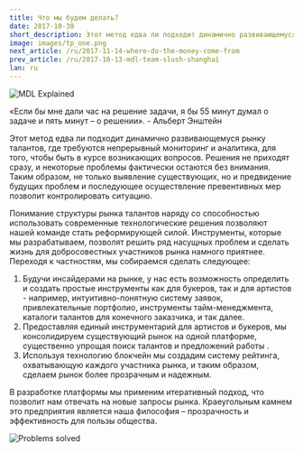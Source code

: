 ```yaml
---
title: Что мы будем делать?
date: 2017-10-30
short_description: Этот метод едва ли подходит динамично развивающемуся рынку талантов, где требуются непрерывный мониторинг и аналитика
image: images/tp_one.png
next_article: /ru/2017-11-14-where-do-the-money-come-from
prev_article: /ru/2017-10-13-mdl-team-slush-shanghai
lan: ru
---
```


![MDL Explained](https://gateway.ipfs.io/ipfs/QmVqUgtsLLuUmLfEJSpejr36LFmSpnGsBLVKVj28tCkege/MDL%20Explained.jpg)

«Если бы мне дали час на решение задачи, я бы 55 минут думал о задаче и пять минут – о решении». - Альберт Энштейн

Этот метод едва ли подходит динамично развивающемуся рынку талантов, где требуются непрерывный мониторинг и аналитика, для того, чтобы быть в курсе возникающих вопросов. Решения не приходят сразу, и некоторые проблемы фактически остаются без внимания. Таким образом, не только выявление существующих, но и предвидение будущих проблем и последующее осуществление превентивных мер позволит контролировать ситуацию.

Понимание структуры рынка талантов наряду со способностью использовать современные технологические решения позволяют нашей команде стать реформирующей силой. Инструменты, которые мы разрабатываем, позволят решить ряд насущных проблем и сделать жизнь для добросовестных участников рынка намного приятнее.
Переходя к частностям, мы собираемся сделать следующее:

  1.	Будучи инсайдерами на рынке, у нас есть возможность определить и создать простые инструменты как для букеров, так и для артистов - например, интуитивно-понятную систему заявок, привлекательные портфолио, инструменты тайм-менеджмента, каталоги талантов для конечного заказчика, и так далее.
  2.	Предоставляя единый инструментарий для артистов и букеров, мы консолидируем существующий рынок на одной платформе, существенно упрощая поиск талантов и предложений работы . 
  3.	Используя технологию блокчейн мы создадим систему рейтинга, охватывающую каждого участника рынка, и таким образом, сделаем рынок более прозрачным и надежным.

В разработке платформы мы применим итеративный подход, что позволит нам отвечать на новые запросы рынка. Краеугольным камнем это предприятия является наша философия – прозрачность и эффективность для пользы общества.


![Problems solved](https://gateway.ipfs.io/ipfs/Qmes4y4RJ2LQot6i3sYoc2QDyhxs4RqHEMHVQBEfjs8V5q/Market%20problems%20solved.jpg)
